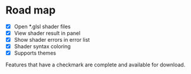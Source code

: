 # Road map
- [x] Open *.glsl shader files
- [x] View shader result in panel
- [x] Show shader errors in error list
- [x] Shader syntax coloring
- [x] Supports themes

Features that have a checkmark are complete and available for download.

